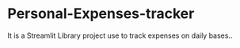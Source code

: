 # Personal-Expenses-tracker
It is a Streamlit Library project use to track expenses on daily bases..

